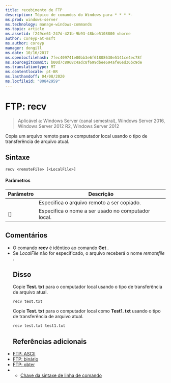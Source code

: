 ```yaml
---
title: recebimento de FTP
description: Tópico de comandos do Windows para * * * *-
ms.prod: windows-server
ms.technology: manage-windows-commands
ms.topic: article
ms.assetid: f249ce61-247d-421b-9b93-48bce5108800 vhorne
author: coreyp-at-msft
ms.author: coreyp
manager: dongill
ms.date: 10/16/2017
ms.openlocfilehash: 7fec409741e00bb3e6f61808630e5141ce4ec78f
ms.sourcegitcommit: b00d7c8968c4adc8f699dbee694afe6ed36bc9de
ms.translationtype: MT
ms.contentlocale: pt-BR
ms.lasthandoff: 04/08/2020
ms.locfileid: "80842959"
---
```

# <a name="ftp-recv"></a>FTP: recv

>Aplicável a: Windows Server (canal semestral), Windows Server 2016, Windows Server 2012 R2, Windows Server 2012

Copia um arquivo remoto para o computador local usando o tipo de transferência de arquivo atual.   
## <a name="syntax"></a>Sintaxe  
```  
recv <remoteFile> [<LocalFile>]  
```  
#### <a name="parameters"></a>Parâmetros  

|   Parâmetro   |                   Descrição                    |
|---------------|--------------------------------------------------|
| <remoteFile>  |        Especifica o arquivo remoto a ser copiado.        |
| [<LocalFile>] | Especifica o nome a ser usado no computador local. |

## <a name="remarks"></a>Comentários  
- O comando **recv** é idêntico ao comando **Get** .  
- Se *LocalFile* não for especificado, o arquivo receberá o nome *remotefile* .  
  ## <a name="examples"></a><a name=BKMK_Examples></a>Disso  
  Copie **Test. txt** para o computador local usando o tipo de transferência de arquivo atual.  
  ```  
  recv test.txt  
  ```  
  Copie **Test. txt** para o computador local como **Test1. txt** usando o tipo de transferência de arquivo atual.  
  ```  
  recv test.txt test1.txt  
  ```  
  ## <a name="additional-references"></a>Referências adicionais  
- [FTP: ASCII](ftp-ascii.md)  
- [FTP: binário](ftp-binary.md)  
- [FTP: obter](ftp-get.md)  
- - [Chave da sintaxe de linha de comando](command-line-syntax-key.md)  
